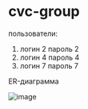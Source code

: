 # cvc-group

пользователи:
1. логин 2 пароль 2
2. логин 4 пароль 4
3. логин 7 пароль 7

ER-диаграмма

![image](https://github.com/user-attachments/assets/2de2173f-1527-4a4b-9393-e9ea2d542c54)


